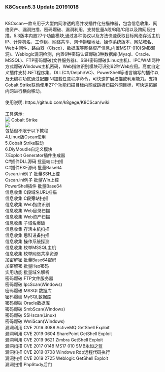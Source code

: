 <h3>K8Cscan5.3 Update 20191018</h3>
<br>
K8Cscan一款专用于大型内网渗透的高并发插件化扫描神器，包含信息收集、网络资产、漏洞扫描、密码爆破、漏洞利用，支持批量A段/B段/C段以及跨网段扫描。5.3版本内置27个功能模块,通过各种协议以及方法快速获取目标网络存活主机IP、计算机名、工作组、网络共享、网卡物理地址、操作系统版本、网站域名、Web中间件、路由器（Cisco）、数据库等网络资产信息,内置MS17-010(SMB漏洞)、Weblogic漏洞检测，内置6种密码认证爆破3种数据库(Mysql、Oracle、MSSQL)、FTP密码爆破(文件服务器)、SSH密码爆破(Linux主机)、IPC/WMI两种方式爆破Windows主机密码，Web指纹识别模块可识别62种Web应用。高度自定义插件支持.NET程序集、DLL(C#/Delphi/VC)、PowerShell等语言编写的插件以及无编程功底通过配置INI加载任意程序命令，可快速扩展扫描或利用能力。支持Cobalt Strike联动使用27个功能扫描目标内网或跳板扫描外网目标，可快速拓展内网进行横向移动。<br>

<br>
使用说明: https://github.com/k8gege/K8CScan/wiki<br>

<br>
工具演示:<br>
<img src=https://github.com/k8gege/K8CScan/blob/master/Images/K8Cscan.gif></img>
Cobalt Strike<br>
<img src=https://github.com/k8gege/K8CScan/blob/master/Images/CobaltStrike.gif></img>

<br>
包括但不限于以下教程<br>
4.Linux版Cscan使用<br>
5.Cobalt Strike联动<br>
6.DiyMoudle自定义模块<br>
7.Exploit Generator插件生成器<br>
C#插件DLL源码 批量端口扫描<br>
C#插件EXE源码 批量Base64<br>
Cscan.ini例子 批量SSH上控<br>
Cscan.ini例子 批量Win上控<br>
PowerShell插件 批量Base64<br>
信息收集 C段域名URL扫描<br>
信息收集 C段旁站扫描<br>
信息收集 Web指纹识别<br>
信息收集 Web目录扫描<br>
信息收集 Web资产扫描<br>
信息收集 子域名爆破<br>
信息收集 存活主机扫描<br>
信息收集 思科设备扫描<br>
信息收集 操作系统探测<br>
信息收集 枚举MSSQL主机<br>
信息收集 枚举网络共享资源<br>
加密解密 批量Base64密码<br>
加密解密 批量Hex密码<br>
实用功能 批量域名解析<br>
密码爆破 FTP文件服务器<br>
密码爆破 IpcScan(Windows)<br>
密码爆破 MSSQL数据库<br>
密码爆破 MySQL数据库<br>
密码爆破 Oracle数据库<br>
密码爆破 SmbScan(Windows)<br>
密码爆破 SSHscan(Linux)<br>
密码爆破 WmiScan(Windows)<br>
漏洞利用 CVE 2016 3088 ActiveMQ GetShell Exploit<br>
漏洞利用 CVE 2019 0604 SharePoint GetShell Exploit<br>
漏洞利用 CVE 2019 9621 Zimbra GetShell Exploit<br>
漏洞扫描 CVE 2017 0148 MS17 010 SMB永恒之蓝<br>
漏洞扫描 CVE 2019 0708 Windows Rdp远程代码执行<br>
漏洞扫描 CVE 2019 2725 Weblogic GetShell Exploit<br>
漏洞扫描 PhpStudy后门<br>
